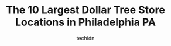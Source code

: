 ---
layout: ampstory
image: https://i0.wp.com/www.depkes.org/wp-content/uploads/2023/06/dollar-tree-0-in-philadelphia-pa-1685965126.jpeg?resize=640,853
author: techidn
featured: false
description: Discover the impressive array of Dollar Tree options in Philadelphia PA, where you can find 10 of the largest Dollar Tree establishments in the area. From renowned classics to hidden gems, P
title: The 10 Largest Dollar Tree Store Locations in Philadelphia PA
cover:
   title: The 10 Largest Dollar Tree Store Locations in Philadelphia PA
   subtitle: Rickpate
   background: https://www.depkes.org/wp-content/uploads/2023/06/dollar-tree-0-in-philadelphia-pa-1685965126.jpeg

pages: 
 - layout: thirds
   top: <h1>#1 Dollar Tree</h1>
   bottom: "<p>Well stocked and clean store.</p>"
   background: https://www.depkes.org/wp-content/uploads/2023/06/dollar-tree-1-in-philadelphia-pa-1685965126.jpeg
   backgroundblur: true
 - layout: thirds
   top: <h1>#2 Dollar Tree</h1>
   bottom: "<p>4424 N Broad St, Philadelphia, PA 19140, United States</p>"
   background: https://www.depkes.org/wp-content/uploads/2023/06/dollar-tree-2-in-philadelphia-pa-1685965127.jpeg
   cta:
      link: https://www.depkes.org/blog/the-10-largest-dollar-tree-store-locations-in-philadelphia-pa/
      text: The 10 Largest Dollar Tree Store Locations in Philadelphia PA
 - layout: thirds
   top: <h1>#3 Dollar Tree</h1>
   bottom: "<p>1601 Market St, Philadelphia, PA 19103, United States</p>"
   background: https://www.depkes.org/wp-content/uploads/2023/06/dollar-tree-3-in-philadelphia-pa-1685965127.jpeg
   cta:
      link: https://www.depkes.org/blog/the-10-largest-dollar-tree-store-locations-in-philadelphia-pa/
      text: The 10 Largest Dollar Tree Store Locations in Philadelphia PA
 - layout: thirds
   top: <h1>#4 Dollar Tree</h1>
   bottom: "<p>2601 W Girard Ave, Philadelphia, PA 19130, United States</p>"
   background: https://images.unsplash.com/photo-1618556658017-fd9c732d1360?ixlib=rb-4.0.3&ixid=MnwxMjA3fDB8MHxwaG90by1wYWdlfHx8fGVufDB8fHx8&auto=format&fit=crop&w=640&h=853&q=80
   cta:
      link: https://www.depkes.org/blog/the-10-largest-dollar-tree-store-locations-in-philadelphia-pa/
      text: The 10 Largest Dollar Tree Store Locations in Philadelphia PA
 - layout: thirds
   top: <h1>#5 Dollar Tree</h1>
   bottom: "<p>2116 S Christopher Columbus Blvd, Philadelphia, PA 19148, United States</p>"
   background: https://images.unsplash.com/photo-1527067829737-402993088e6b?ixlib=rb-4.0.3&ixid=MnwxMjA3fDB8MHxwaG90by1wYWdlfHx8fGVufDB8fHx8&auto=format&fit=crop&w=640&h=853&q=80
   cta:
      link: https://www.depkes.org/blog/the-10-largest-dollar-tree-store-locations-in-philadelphia-pa/
      text: The 10 Largest Dollar Tree Store Locations in Philadelphia PA
 - layout: thirds
   top: <h1>#6 Dollar Tree</h1>
   bottom: "<p>3829 Aramingo Ave, Philadelphia, PA 19137, United States</p>"
   background: https://images.unsplash.com/photo-1533998839656-76f5e4b2bccb?ixlib=rb-4.0.3&ixid=MnwxMjA3fDB8MHxwaG90by1wYWdlfHx8fGVufDB8fHx8&auto=format&fit=crop&w=640&h=853&q=80
   cta:
      link: https://www.depkes.org/blog/the-10-largest-dollar-tree-store-locations-in-philadelphia-pa/
      text: The 10 Largest Dollar Tree Store Locations in Philadelphia PA
 - layout: thirds
   top: <h1>#7 Dollar Tree</h1>
   bottom: "<p>4600 E Roosevelt Blvd, Philadelphia, PA 19124, United States</p>"
   background: https://images.unsplash.com/photo-1580610447943-1bfbef5efe07?ixlib=rb-4.0.3&ixid=MnwxMjA3fDB8MHxwaG90by1wYWdlfHx8fGVufDB8fHx8&auto=format&fit=crop&w=640&h=853&q=80
   cta:
      link: https://www.depkes.org/blog/the-10-largest-dollar-tree-store-locations-in-philadelphia-pa/
      text: The 10 Largest Dollar Tree Store Locations in Philadelphia PA
 - layout: thirds
   middle: Continue reading...
   background: https://images.unsplash.com/photo-1595364397663-fca4f075d796?ixlib=rb-4.0.3&ixid=MnwxMjA3fDB8MHxwaG90by1wYWdlfHx8fGVufDB8fHx8&auto=format&fit=crop&w=640&h=853&q=80
   cta:
      link: https://www.depkes.org/blog/the-10-largest-dollar-tree-store-locations-in-philadelphia-pa/
      text: The 10 Largest Dollar Tree Store Locations in Philadelphia PA
      
---